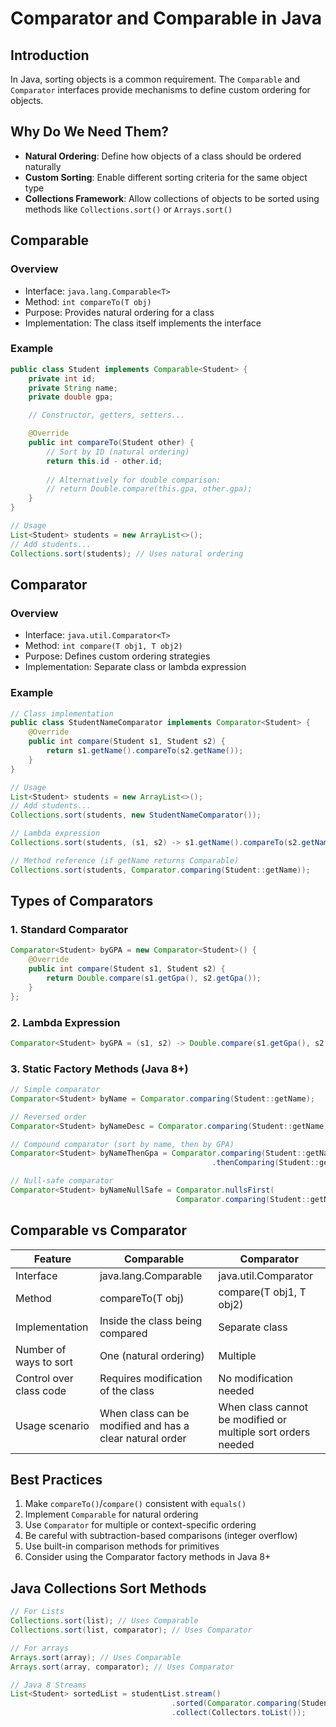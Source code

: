# Comparator and Comparable in Java

## Introduction

In Java, sorting objects is a common requirement. The `Comparable` and `Comparator` interfaces provide mechanisms to define custom ordering for objects.

## Why Do We Need Them?

- **Natural Ordering**: Define how objects of a class should be ordered naturally
- **Custom Sorting**: Enable different sorting criteria for the same object type
- **Collections Framework**: Allow collections of objects to be sorted using methods like `Collections.sort()` or `Arrays.sort()`

## Comparable

### Overview
- Interface: `java.lang.Comparable<T>`
- Method: `int compareTo(T obj)`
- Purpose: Provides natural ordering for a class
- Implementation: The class itself implements the interface

### Example

```java
public class Student implements Comparable<Student> {
    private int id;
    private String name;
    private double gpa;

    // Constructor, getters, setters...

    @Override
    public int compareTo(Student other) {
        // Sort by ID (natural ordering)
        return this.id - other.id;
        
        // Alternatively for double comparison:
        // return Double.compare(this.gpa, other.gpa);
    }
}

// Usage
List<Student> students = new ArrayList<>();
// Add students...
Collections.sort(students); // Uses natural ordering
```

## Comparator

### Overview
- Interface: `java.util.Comparator<T>`
- Method: `int compare(T obj1, T obj2)`
- Purpose: Defines custom ordering strategies
- Implementation: Separate class or lambda expression

### Example

```java
// Class implementation
public class StudentNameComparator implements Comparator<Student> {
    @Override
    public int compare(Student s1, Student s2) {
        return s1.getName().compareTo(s2.getName());
    }
}

// Usage
List<Student> students = new ArrayList<>();
// Add students...
Collections.sort(students, new StudentNameComparator());

// Lambda expression
Collections.sort(students, (s1, s2) -> s1.getName().compareTo(s2.getName()));

// Method reference (if getName returns Comparable)
Collections.sort(students, Comparator.comparing(Student::getName));
```

## Types of Comparators

### 1. Standard Comparator
```java
Comparator<Student> byGPA = new Comparator<Student>() {
    @Override
    public int compare(Student s1, Student s2) {
        return Double.compare(s1.getGpa(), s2.getGpa());
    }
};
```

### 2. Lambda Expression
```java
Comparator<Student> byGPA = (s1, s2) -> Double.compare(s1.getGpa(), s2.getGpa());
```

### 3. Static Factory Methods (Java 8+)
```java
// Simple comparator
Comparator<Student> byName = Comparator.comparing(Student::getName);

// Reversed order
Comparator<Student> byNameDesc = Comparator.comparing(Student::getName).reversed();

// Compound comparator (sort by name, then by GPA)
Comparator<Student> byNameThenGpa = Comparator.comparing(Student::getName)
                                             .thenComparing(Student::getGpa);

// Null-safe comparator
Comparator<Student> byNameNullSafe = Comparator.nullsFirst(
                                     Comparator.comparing(Student::getName));
```

## Comparable vs Comparator

| Feature | Comparable | Comparator |
|---------|------------|------------|
| Interface | java.lang.Comparable | java.util.Comparator |
| Method | compareTo(T obj) | compare(T obj1, T obj2) |
| Implementation | Inside the class being compared | Separate class |
| Number of ways to sort | One (natural ordering) | Multiple |
| Control over class code | Requires modification of the class | No modification needed |
| Usage scenario | When class can be modified and has a clear natural order | When class cannot be modified or multiple sort orders needed |

## Best Practices

1. Make `compareTo()`/`compare()` consistent with `equals()`
2. Implement `Comparable` for natural ordering
3. Use `Comparator` for multiple or context-specific ordering
4. Be careful with subtraction-based comparisons (integer overflow)
5. Use built-in comparison methods for primitives
6. Consider using the Comparator factory methods in Java 8+

## Java Collections Sort Methods

```java
// For Lists
Collections.sort(list); // Uses Comparable
Collections.sort(list, comparator); // Uses Comparator

// For arrays
Arrays.sort(array); // Uses Comparable
Arrays.sort(array, comparator); // Uses Comparator

// Java 8 Streams
List<Student> sortedList = studentList.stream()
                                    .sorted(Comparator.comparing(Student::getName))
                                    .collect(Collectors.toList());
```
